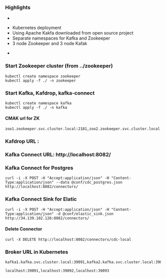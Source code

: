 
### Highlights

* 
- Kubernetes deployment
- Using Apache Kakfa downloaded from open source project
- Separate namespaces for Kafka and Zookeeper
- 3 node Zookeeper and 3 node Kafak
* 

### Start Zookeeper cluster (from ../zookeeper)
```
kubectl create namespace zookeeper
kubectl apply -f ./ -n zookeeper
```

### Start Kafka, Kafdrop, kafka-connect
```
kubectl create namespace kafka
kubectl apply -f ./ -n kafka
```
#### CMAK url for ZK
```
zoo1.zookeeper.svc.cluster.local:2181,zoo2.zookeeper.svc.cluster.local:2181,zoo3.zookeeper.svc.cluster.local:2181/kafka
```

### Kafdrop URL : 

### Kafka Connect URL: http://localhost:8082/

### Kafka Connect for Postgres
```
curl -i -X POST -H "Accept:application/json" -H "Content-Type:application/json" --data @conf/cdc_postgres.json http://localhost:8082/connectors/

```

### Kafka Connect Sink for Elatic
```
curl -i -X POST -H "Accept:application/json" -H "Content-Type:application/json" -d @conf/elastic_sink.json http://34.139.102.126:8082/connectors/
```

#### Delete Connector
```
curl -X DELETE http://localhost:8082/connectors/cdc-local

```

### Broker URL in Kubernetes
```
kafka1.kafka.svc.cluster.local:39091,kafka2.kafka.svc.cluster.local:39092,kafka3.kafka.svc.cluster.local:39093

localhost:39091,localhost:39092,localhost:39093
```